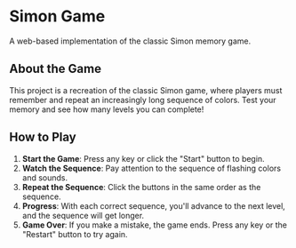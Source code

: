# Simon Game

A web-based implementation of the classic Simon memory game.

## About the Game

This project is a recreation of the classic Simon game, where players must remember and repeat an increasingly long sequence of colors. Test your memory and see how many levels you can complete!

## How to Play

1. **Start the Game**: Press any key or click the "Start" button to begin.
2. **Watch the Sequence**: Pay attention to the sequence of flashing colors and sounds.
3. **Repeat the Sequence**: Click the buttons in the same order as the sequence.
4. **Progress**: With each correct sequence, you'll advance to the next level, and the sequence will get longer.
5. **Game Over**: If you make a mistake, the game ends. Press any key or the "Restart" button to try again.
   ```bash
   
